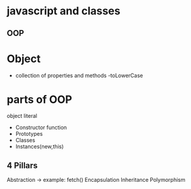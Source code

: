 # javascript and classes

## OOP

# Object 
- collection of properties and methods
-toLowerCase

# parts of OOP
object literal

- Constructor function
- Prototypes
- Classes
- Instances(new,this)

## 4 Pillars
Abstraction -> example: fetch()
Encapsulation
Inheritance
Polymorphism
